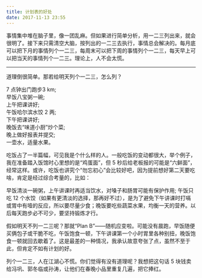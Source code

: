 ```yaml
---
title: 计划表的好处
date: 2017-11-13 23:55
---
```

事情集中堆在脑子里，像一团乱麻。但如果进行简单分析，用一二三列出来，就会很明了。接下来只需清空大脑，按列出的一二三去执行，事情总会解决的。每月底可以把下月的事情列个一二三，每周末可以把下周的事情列个一二三，每天早上可以把当天的事情列个一二三。理论上，人不会太慌。
<!-- more -->

---

道理倒很简单。那若给明天列个一二三，怎么列？

7 点钟出门跑步3 km;  
早饭八宝粥一碗;  
上午把课讲好;   
午饭哈尔滨水饺 2 两;  
下午把课讲好;  
晚饭去“味道小厨”炒个菜;  
晚上做好报表并提交;  
一壶水，适量水果。

吃饭占了一半篇幅，可见我是个什么样的人。一般吃饭的变动都很大，举个例子，我在准备踏入饭馆时心里想的是“鸡蛋面”，但 5 秒后给老板报的可能是“六鲜面”，经常这样。或许，吃饭也讲究个“勿忘初心”会比较好吧，因为提前想好第二天要吃啥，肯定是经过综合考量的，比如：

早饭清淡一碗粥，上午讲课时再适当饮水，对嗓子和肠胃可能有保护作用; 午饭只吃 12 个水饺（如果有更清淡的选择，那再好不过），是为了避免下午讲课时打嗝或胃中有噎的反应，所以要尽量少食；晚饭要吃些蔬菜水果，均衡一天的营养。以后每天跑步必不可少，要坚持锻炼才行。

假如明天不列一二三呢？那就“Plan B”——随机应变啦。可能没有晨跑，早饭随便买俩包子或干脆不吃，午饭饱食一顿，下午讲课第一个小时胃里各种别扭，晚饭饱食一顿就回去歇着了。这是最差的一种情况，我承认故意夸张了点，虽然不至于此，但肯定不如有计划的好。

列个一二三，人在江湖心不慌。你们觉得有没有道理呢？我想把这句话 5 块钱卖给冯巩、郭冬临或孙涛，让他们在春晚小品里重复几遍，把它捧红。